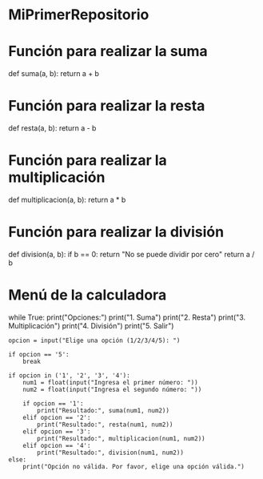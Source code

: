 # MiPrimerRepositorio

# Función para realizar la suma
def suma(a, b):
    return a + b

# Función para realizar la resta
def resta(a, b):
    return a - b

# Función para realizar la multiplicación
def multiplicacion(a, b):
    return a * b

# Función para realizar la división
def division(a, b):
    if b == 0:
        return "No se puede dividir por cero"
    return a / b

# Menú de la calculadora
while True:
    print("Opciones:")
    print("1. Suma")
    print("2. Resta")
    print("3. Multiplicación")
    print("4. División")
    print("5. Salir")

    opcion = input("Elige una opción (1/2/3/4/5): ")

    if opcion == '5':
        break

    if opcion in ('1', '2', '3', '4'):
        num1 = float(input("Ingresa el primer número: "))
        num2 = float(input("Ingresa el segundo número: "))

        if opcion == '1':
            print("Resultado:", suma(num1, num2))
        elif opcion == '2':
            print("Resultado:", resta(num1, num2))
        elif opcion == '3':
            print("Resultado:", multiplicacion(num1, num2))
        elif opcion == '4':
            print("Resultado:", division(num1, num2))
    else:
        print("Opción no válida. Por favor, elige una opción válida.")


